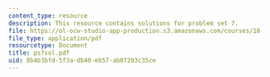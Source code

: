 ```yaml
---
content_type: resource
description: This resource contains solutions for problem set 7.
file: https://ol-ocw-studio-app-production.s3.amazonaws.com/courses/18-435j-quantum-computation-fall-2003/8b4b3bfd5f3adb40eb57ab07203c35ce_ps7sol.pdf
file_type: application/pdf
resourcetype: Document
title: ps7sol.pdf
uid: 8b4b3bfd-5f3a-db40-eb57-ab07203c35ce
---
```

